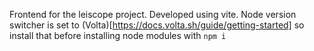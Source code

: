 Frontend for the leiscope project. Developed using vite. 
Node version switcher is set to (Volta)[https://docs.volta.sh/guide/getting-started] so install that before installing node modules with `npm i`


